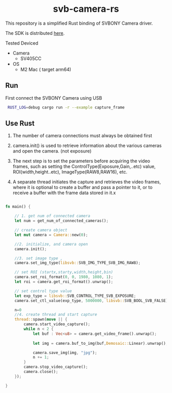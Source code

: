 <div align=center>
    <h1>svb-camera-rs</h1>
</div>

 This repository is a simplified Rust binding of SVBONY Camera driver.
 
The SDK is distributed [here]().

Tested Deviced
- Camera
  - SV405CC
- OS
  - M2 Mac ( target arm64) 
  
## Run

First connect the SVBONY Camera using USB

```zsh
 RUST_LOG=debug cargo run -r --example capture_frame
```
## Use Rust

1. The number of camera connections must always be obtained first

2. camera.init() is used to retrieve information about the various cameras and open the camera. (not exposure)

3. The next step is to set the parameters before acquiring the video frames, such as setting the ControlType(Exposure,Gain,..etc) value, ROI(width,height..etc), ImageType(RAW8,RAW16), etc.

4. A separate thread initiates the capture and retrieves the video frames, where it is optional to create a buffer and pass a pointer to it, or to receive a buffer with the frame data stored in it.x

```rust

fn main() {

    // 1. get num of connected camera
    let num = get_num_of_connected_cameras();

    // create camera object
    let mut camera = Camera::new(0);

    //2. initialize, and camera open
    camera.init();

    //3. set image type ,
    camera.set_img_type(libsvb::SVB_IMG_TYPE_SVB_IMG_RAW8);

    // set ROI (startx,starty,width,height,bin)
    camera.set_roi_format(0, 0, 1980, 1080, 1);
    let roi = camera.get_roi_format().unwrap();

    // set control type value
    let exp_type = libsvb::SVB_CONTROL_TYPE_SVB_EXPOSURE;
    camera.set_ctl_value(exp_type, 5000000, libsvb::SVB_BOOL_SVB_FALSE);

    n=0
    //4. create thread and start capture
    thread::spawn(move || {
        camera.start_video_capture();
        while n < 2 {
            let buf : Vec<u8> = camera.get_video_frame().unwrap();
          
            let img = camera.buf_to_img(buf,Demosaic::Linear).unwrap();

            camera.save_img(img, "jpg");
            n += 1;
        }
        camera.stop_video_capture();
        camera.close();
    });

}


```
